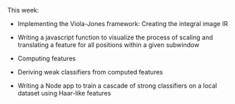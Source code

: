 This week:

- Implementing the Viola-Jones framework: Creating the integral image IR

- Writing a javascript function to visualize the process of scaling and translating a feature
  for all positions within a given subwindow

- Computing features 

- Deriving weak classifiers from computed features

- Writing a Node app to train a cascade of strong classifiers on a local dataset using 
  Haar-like features

